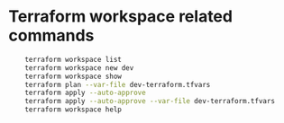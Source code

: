 # Terraform workspace related commands

```sh
    terraform workspace list
    terraform workspace new dev
    terraform workspace show
    terraform plan --var-file dev-terraform.tfvars
    terraform apply --auto-approve
    terraform apply --auto-approve --var-file dev-terraform.tfvars
    terraform workspace help
```